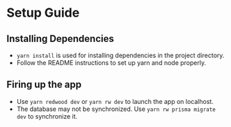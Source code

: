 # Setup Guide

## Installing Dependencies

- `yarn install` is used for installing dependencies in the project directory.
- Follow the README instructions to set up yarn and node properly.

## Firing up the app

- Use `yarn redwood dev` or `yarn rw dev` to launch the app on localhost.
- The database may not be synchronized. Use `yarn rw prisma migrate dev` to synchronize it.
